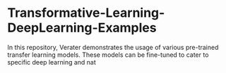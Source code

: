 # Transformative-Learning-DeepLearning-Examples
In this repository, Verater demonstrates the usage of various pre-trained transfer learning models. These models can be fine-tuned to cater to specific deep learning and nat